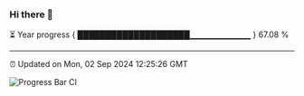 ### Hi there 👋

⏳ Year progress { ████████████████████▁▁▁▁▁▁▁▁▁▁ } 67.08 %

---

⏰ Updated on Mon, 02 Sep 2024 12:25:26 GMT

![Progress Bar CI](https://github.com/liununu/liununu/workflows/Progress%20Bar%20CI/badge.svg)
